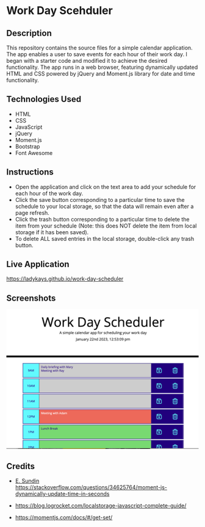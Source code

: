 # Work Day Scehduler

## Description
This repository contains the source files for a simple calendar application. The app enables a user to save events for each hour of their work day. I began with a starter code and modified it to achieve the desired functionality. The app runs in a web browser, featuring dynamically updated HTML and CSS powered by jQuery and Moment.js library for date and time functionality.

## Technologies Used
* HTML
* CSS
* JavaScript
* jQuery
* Moment.js
* Bootstrap
* Font Awesome

## Instructions
* Open the application and click on the text area to add your schedule for each hour of the work day. 
* Click the save button corresponding to a particular time to save the schedule to your local storage, so that the data will remain even after a page refresh.
* Click the trash button corresponding to a particular time to delete the item from your schedule (Note: this does NOT delete the item from local storage if it has been saved).
* To delete ALL saved entries in the local storage, double-click any trash button.

## Live Application
https://ladykays.github.io/work-day-scheduler

## Screenshots
![Screenshot](/assets/images/screenshot.png)

## Credits
* <a href="https://stackoverflow.com/users/3951400/e-sundin">E. Sundin</a>  
  https://stackoverflow.com/questions/34625764/moment-js-dynamically-update-time-in-seconds

* https://blog.logrocket.com/localstorage-javascript-complete-guide/

* https://momentjs.com/docs/#/get-set/